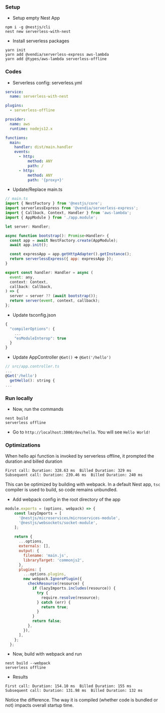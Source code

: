 ### Setup
- Setup empty Nest App
```
npm i -g @nestjs/cli
nest new serverless-with-nest
```
- Install serverless packages
```
yarn init
yarn add @vendia/serverless-express aws-lambda
yarn add @types/aws-lambda serverless-offline
```

### Codes
- Serverless config: serverless.yml 
```yml
service:
  name: serverless-with-nest

plugins:
  - serverless-offline

provider:
  name: aws
  runtime: nodejs12.x

functions:
  main:
    handler: dist/main.handler
    events:
      - http:
          method: ANY
          path: /
      - http:
          method: ANY
          path: '{proxy+}'
```
- Update/Replace main.ts
```javascript
// main.ts
import { NestFactory } from '@nestjs/core';
import serverlessExpress from '@vendia/serverless-express';
import { Callback, Context, Handler } from 'aws-lambda';
import { AppModule } from './app.module';

let server: Handler;

async function bootstrap(): Promise<Handler> {
  const app = await NestFactory.create(AppModule);
  await app.init();

  const expressApp = app.getHttpAdapter().getInstance();
  return serverlessExpress({ app: expressApp });
}

export const handler: Handler = async (
  event: any,
  context: Context,
  callback: Callback,
) => {
  server = server ?? (await bootstrap());
  return server(event, context, callback);
};
```
- Update tsconfig.json
```javascript
{
  "compilerOptions": {
    ...
    "esModuleInterop": true
  }
}
```
- Update AppController `@Get()` => `@Get('/hello')`
```javascript
// src/app.controller.ts
...
@Get('/hello')
  getHello(): string {
...
```

### Run locally
- Now, run the commands
```
nest build
serverless offline
```
- Go to `http://localhost:3000/dev/hello`. You will see `Hello World!`

### Optimizations
When hello api function is invoked by serverless offline, it prompted the duration and billed duration
```
First call: Duration: 328.63 ms  Billed Duration: 329 ms
Subsequent call: Duration: 239.46 ms  Billed Duration: 240 ms
```

This can be optimized by building with webpack. In a default Nest app, `tsc` compiler is used to build, so code remains unbundled.

- Add webpack config in the root directory of the app
```javascript
module.exports = (options, webpack) => {
    const lazyImports = [
      '@nestjs/microservices/microservices-module',
      '@nestjs/websockets/socket-module',
    ];
  
    return {
      ...options,
      externals: [],
      output: {
        filename: 'main.js',
        libraryTarget: 'commonjs2',
      },
      plugins: [
        ...options.plugins,
        new webpack.IgnorePlugin({
          checkResource(resource) {
            if (lazyImports.includes(resource)) {
              try {
                require.resolve(resource);
              } catch (err) {
                return true;
              }
            }
            return false;
          },
        }),
      ],
    };
  };
```
- Now, build with webpack and run
```
nest build --webpack
serverless offline
``` 
- Results
```
First call: Duration: 154.10 ms  Billed Duration: 155 ms
Subsequent call: Duration: 131.98 ms  Billed Duration: 132 ms
```
Notice the difference. The way it is compiled (whether code is bundled or not) impacts overall startup time.
